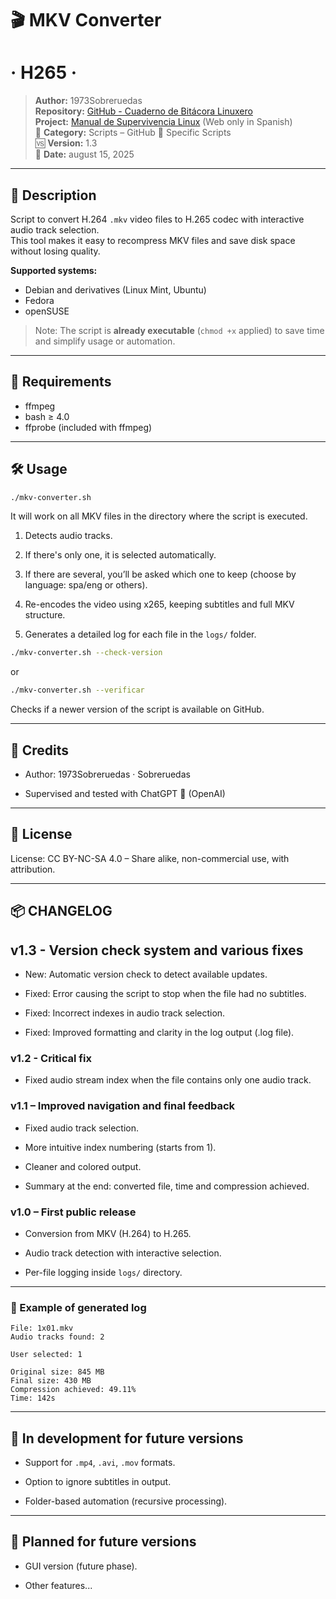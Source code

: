 # 🎬 **MKV Converter**
# · H265 ·

> **Author:** 1973Sobreruedas  
> **Repository:** [GitHub - Cuaderno de Bitácora Linuxero](https://github.com/1973Sobreruedas/Cuaderno-Bitacora-Linuxero-1973Sobreruedas)  
> **Project:** [Manual de Supervivencia Linux](https://manualdesupervivenciaLinux.com) (Web only in Spanish)  
> 📁 **Category:** Scripts – GitHub 🎯 Specific Scripts  
> 🆚 **Version:** 1.3  
> 📅 **Date:** august 15, 2025

---

## 🧾 Description

Script to convert H.264 `.mkv` video files to H.265 codec with interactive audio track selection.  
This tool makes it easy to recompress MKV files and save disk space without losing quality.

**Supported systems:**

- Debian and derivatives (Linux Mint, Ubuntu)
- Fedora
- openSUSE

> Note: The script is **already executable** (`chmod +x` applied) to save time and simplify usage or automation.

---

## 🔧 Requirements

- ffmpeg  
- bash ≥ 4.0  
- ffprobe (included with ffmpeg)

---

## 🛠️ Usage

```bash
./mkv-converter.sh
```

It will work on all MKV files in the directory where the script is executed.

1. Detects audio tracks.

2. If there's only one, it is selected automatically.

3. If there are several, you’ll be asked which one to keep (choose by language: spa/eng or others).

4. Re-encodes the video using x265, keeping subtitles and full MKV structure.

5. Generates a detailed log for each file in the `logs/` folder.


```bash
./mkv-converter.sh --check-version
```
or
```bash
./mkv-converter.sh --verificar
```
Checks if a newer version of the script is available on GitHub.

---

## 🤝 Credits

- Author: 1973Sobreruedas · Sobreruedas

- Supervised and tested with ChatGPT 🧠 (OpenAI)

---

## 📜 License

License: CC BY-NC-SA 4.0 – Share alike, non-commercial use, with attribution.

---

## 📦 CHANGELOG

## v1.3 - Version check system and various fixes

- New: Automatic version check to detect available updates.
  
- Fixed: Error causing the script to stop when the file had no subtitles.
  
- Fixed: Incorrect indexes in audio track selection.
  
- Fixed: Improved formatting and clarity in the log output (.log file).

### v1.2 - Critical fix

- Fixed audio stream index when the file contains only one audio track.

### v1.1 – Improved navigation and final feedback

- Fixed audio track selection.

- More intuitive index numbering (starts from 1).

- Cleaner and colored output.

- Summary at the end: converted file, time and compression achieved.

### v1.0 – First public release

- Conversion from MKV (H.264) to H.265.

- Audio track detection with interactive selection.

- Per-file logging inside `logs/` directory.

---

### 🧾 Example of generated log

```
File: 1x01.mkv
Audio tracks found: 2

User selected: 1

Original size: 845 MB
Final size: 430 MB
Compression achieved: 49.11%
Time: 142s
```

---

## 🧪 In development for future versions

- Support for `.mp4`, `.avi`, `.mov` formats.

- Option to ignore subtitles in output.

- Folder-based automation (recursive processing).

---

## 🚀 Planned for future versions

- GUI version (future phase).

- Other features...

